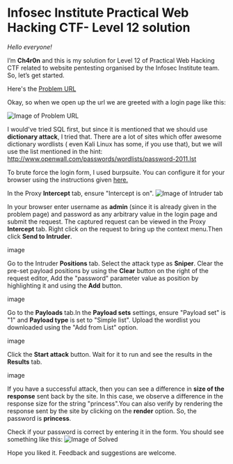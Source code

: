 # Infosec Institute Practical Web Hacking CTF- Level 12 solution #

*Hello everyone!*

I’m **Ch4r0n** and this is my solution for Level 12 of Practical Web Hacking CTF related to website pentesting organised by the Infosec Institute team. 
So, let’s get started.

Here's the [Problem URL](http://ctf.infosecinstitute.com/ctf2/exercises/ex12.php)

Okay, so when we open up the url we are greeted with a login page like this:

![Image of Problem URL](https://github.com/Th3Ch4r0n/CTF-writeups/blob/master/Level12_1.png)

I would've tried SQL first, but since it is mentioned that we should use **dictionary attack**, I tried that.
There are a lot of sites which offer awesome dictionary wordlists ( even Kali Linux has some, if you use that), 
but we will use the list mentioned in the hint:
http://www.openwall.com/passwords/wordlists/password-2011.lst

To brute force the login form, I used burpsuite. You can configure it for your browser using the instructions given [here.](https://support.portswigger.net/customer/portal/articles/1783066-configuring-firefox-to-work-with-burp)

In the Proxy **Intercept** tab, ensure "Intercept is on".
![Image of Intruder tab](https://github.com/Th3Ch4r0n/CTF-writeups/blob/master/Level12_2.png)


In your browser enter username as **admin** (since it is already given in the problem page) and password as any arbitrary value in the login page and submit the request. 
The captured request can be viewed in the Proxy **Intercept** tab.
Right click on the request to bring up the context menu.Then click **Send to Intruder**.

image

Go to the Intruder **Positions** tab.
Select the attack type as **Sniper**.
Clear the pre-set payload positions by using the **Clear** button on the right of the request editor, Add the "password" parameter value as position by highlighting it and using the **Add** button. 

image


Go to the **Payloads** tab.In the **Payload sets** settings, ensure "Payload set" is "1" and **Payload type** is set to "Simple list".
Upload the wordlist you downloaded using the "Add from List" option.

image


Click the **Start attack** button.
Wait for it to run and see the results in the **Results** tab.

image

If you have a successful attack, then you can see a difference in **size of the response** sent back by the site. In this case, we observe a difference in the response size for the string "princess".You can also verify by rendering the response sent by the site by clicking on the **render** option.
So, the password is **princess**.  

Check if your password is correct by entering it in the form.
You should see something like this:
![Image of Solved](https://github.com/Th3Ch4r0n/CTF-writeups/blob/master/Level12_3.png)

Hope you liked it. 
Feedback and suggestions are welcome.
